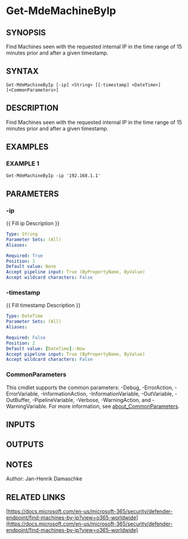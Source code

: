 ﻿---
external help file: PSMDE-help.xml
Module Name: PSMDE
online version: https://docs.microsoft.com/en-us/microsoft-365/security/defender-endpoint/find-machines-by-ip?view=o365-worldwide
schema: 2.0.0
---

# Get-MdeMachineByIp

## SYNOPSIS
Find Machines seen with the requested internal IP in the time range of 15 minutes prior and after a given timestamp.

## SYNTAX

```
Get-MdeMachineByIp [-ip] <String> [[-timestamp] <DateTime>] [<CommonParameters>]
```

## DESCRIPTION
Find Machines seen with the requested internal IP in the time range of 15 minutes prior and after a given timestamp.

## EXAMPLES

### EXAMPLE 1
```
Get-MdeMachineByIp -ip '192.168.1.1'
```

## PARAMETERS

### -ip
{{ Fill ip Description }}

```yaml
Type: String
Parameter Sets: (All)
Aliases:

Required: True
Position: 1
Default value: None
Accept pipeline input: True (ByPropertyName, ByValue)
Accept wildcard characters: False
```

### -timestamp
{{ Fill timestamp Description }}

```yaml
Type: DateTime
Parameter Sets: (All)
Aliases:

Required: False
Position: 2
Default value: [DateTime]::Now
Accept pipeline input: True (ByPropertyName, ByValue)
Accept wildcard characters: False
```

### CommonParameters
This cmdlet supports the common parameters: -Debug, -ErrorAction, -ErrorVariable, -InformationAction, -InformationVariable, -OutVariable, -OutBuffer, -PipelineVariable, -Verbose, -WarningAction, and -WarningVariable. For more information, see [about_CommonParameters](http://go.microsoft.com/fwlink/?LinkID=113216).

## INPUTS

## OUTPUTS

## NOTES
Author: Jan-Henrik Damaschke

## RELATED LINKS

[https://docs.microsoft.com/en-us/microsoft-365/security/defender-endpoint/find-machines-by-ip?view=o365-worldwide](https://docs.microsoft.com/en-us/microsoft-365/security/defender-endpoint/find-machines-by-ip?view=o365-worldwide)

